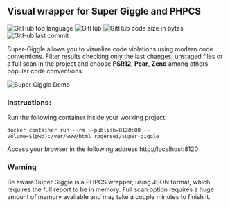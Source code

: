 ## Visual wrapper for Super Giggle and PHPCS

![GitHub top language](https://img.shields.io/github/languages/top/roger-sei/docker-super-giggle?style=for-the-badge)
![GitHub](https://img.shields.io/github/license/roger-sei/docker-super-giggle?style=for-the-badge)
![GitHub code size in bytes](https://img.shields.io/github/languages/code-size/roger-sei/docker-super-giggle?style=for-the-badge)
![GitHub last commit](https://img.shields.io/github/last-commit/roger-sei/docker-super-giggle?style=for-the-badge)

Super-Giggle allows you to visualize code violations using modern code conventions.
Filter results checking only the last changes, unstaged files or a full scan in the project and choose **PSR12**, **Pear**, **Zend** among others popular code conventions.

![Super Giggle Demo](https://roger-sei.github.io/assets/visual-demo.gif)


### Instructions:

Run the following container inside your working project:

```
docker container run --rm --publish=8120:80 --volume=$(pwd):/var/www/html rogersei/super-giggle
```

Access your browser in the following address http://localhost:8120



### Warning
Be aware Super Giggle is a PHPCS wrapper, using JSON format, which requires the full report to be in memory. Full scan option requires a huge amount of memory available and may take a couple minutes to finish it.
